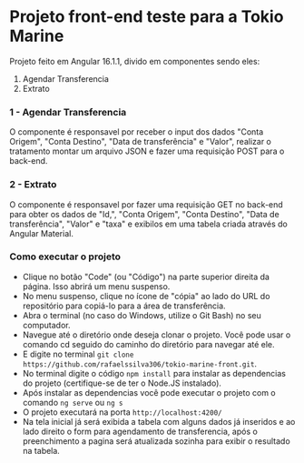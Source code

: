 # Projeto front-end teste para a Tokio Marine

Projeto feito em Angular 16.1.1, divido em componentes sendo eles: 
1. Agendar Transferencia
2. Extrato

### 1 - Agendar Transferencia
O componente é responsavel por receber o input dos dados "Conta Origem", "Conta Destino", "Data de transferência" e "Valor", realizar o tratamento montar um arquivo JSON e fazer uma requisição POST para o back-end.

### 2 - Extrato
O componente é responsavel por fazer uma requisição GET no back-end para obter os dados de "Id,", "Conta Origem", "Conta Destino", "Data de transferência", "Valor" e  "taxa" e exibilos em uma tabela criada através do Angular Material.

### Como executar o projeto

- Clique no botão "Code" (ou "Código") na parte superior direita da página. Isso abrirá um menu suspenso.
- No menu suspenso, clique no ícone de "cópia" ao lado do URL do repositório para copiá-lo para a área de transferência.
- Abra o terminal (no caso do Windows, utilize o Git Bash) no seu computador.
- Navegue até o diretório onde deseja clonar o projeto. Você pode usar o comando cd seguido do caminho do diretório para navegar até ele.
- E digite no terminal `git clone https://github.com/rafaelssilva306/tokio-marine-front.git`.
- No terminal digite o código `npm install` para instalar as dependencias do projeto (certifique-se de ter o Node.JS instalado).
- Após instalar as dependencias você pode executar o projeto com o comando `ng serve` ou `ng s`
- O projeto executará na porta `http://localhost:4200/`
- Na tela inicial já será exibida a tabela com alguns dados já inseridos e ao lado direito o form para agendamento de transferencia, após o preenchimento a pagina será atualizada sozinha para exibir o resultado na tabela.

  
